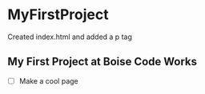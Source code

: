 # MyFirstProject
Created index.html and added a p tag

## My First Project at Boise Code Works
- [ ] Make a cool page
